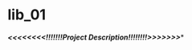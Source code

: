 # lib_01
*********************************<<<<<<<<!!!!!!!Project Description!!!!!!!!>>>>>>>**********************************

